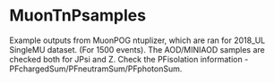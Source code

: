 # MuonTnPsamples
Example outputs from MuonPOG ntuplizer, which are ran for 2018_UL SingleMU dataset. (For 1500 events). The AOD/MINIAOD samples are checked both for JPsi and Z. Check the PFisolation information - PFchargedSum/PFneutramSum/PFphotonSum.
